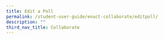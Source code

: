 ```yaml
---
title: Edit a Poll
permalink: /student-user-guide/enact-collaborate/editpoll/
description: ""
third_nav_title: Collaborate
---
```

